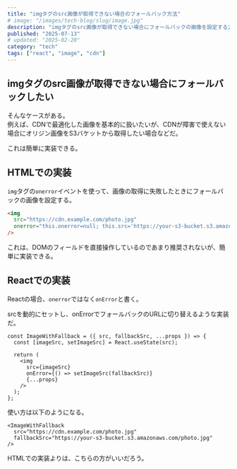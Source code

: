 ```yaml
---
title: "imgタグのsrc画像が取得できない場合のフォールバック方法"
# image: "/images/tech-blog/slug/image.jpg"
description: "imgタグのsrc画像が取得できない場合にフォールバックの画像を設定する方法を解説する。HTMLとReactの両方の実装方法を紹介する。"
published: "2025-07-13"
# updated: "2025-02-20"
category: "tech"
tags: ["react", "image", "cdn"]
---
```


## imgタグのsrc画像が取得できない場合にフォールバックしたい

そんなケースがある。  
例えば、CDNで最適化した画像を基本的に扱いたいが、CDNが障害で使えない場合にオリジン画像をS3バケットから取得したい場合などだ。

これは簡単に実装できる。

## HTMLでの実装

`img`タグの`onerror`イベントを使って、画像の取得に失敗したときにフォールバックの画像を設定する。

```html
<img
  src="https://cdn.example.com/photo.jpg"
  onerror="this.onerror=null; this.src='https://your-s3-bucket.s3.amazonaws.com/photo.jpg';"
/>
```

これは、DOMのフィールドを直接操作しているのであまり推奨されないが、簡単に実装できる。

## Reactでの実装

Reactの場合、`onerror`ではなく`onError`と書く。

srcを動的にセットし、onErrorでフォールバックのURLに切り替えるような実装だ。

```react
const ImageWithFallback = ({ src, fallbackSrc, ...props }) => {
  const [imageSrc, setImageSrc] = React.useState(src);

  return (
    <img
      src={imageSrc}
      onError={() => setImageSrc(fallbackSrc)}
      {...props}
    />
  );
};
```

使い方は以下のようになる。

```react
<ImageWithFallback
  src="https://cdn.example.com/photo.jpg"
  fallbackSrc="https://your-s3-bucket.s3.amazonaws.com/photo.jpg"
/>
```

HTMLでの実装よりは、こちらの方がいいだろう。
